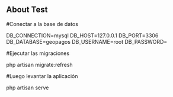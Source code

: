 ## About Test

#Conectar a la base de datos

DB_CONNECTION=mysql
DB_HOST=127.0.0.1
DB_PORT=3306
DB_DATABASE=geopagos
DB_USERNAME=root
DB_PASSWORD=

#Ejecutar las migraciones

php artisan migrate:refresh

#Luego levantar la aplicación

php artisan serve

